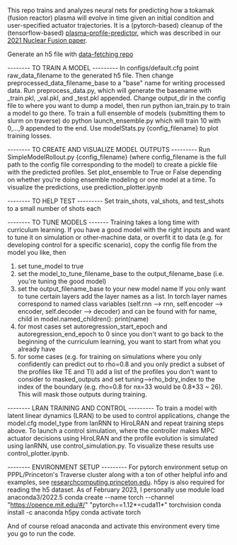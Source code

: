 This repo trains and analyzes neural nets for predicting how a tokamak (fusion reactor) plasma will evolve in time given an initial condition and user-specified actuator trajectories. It is a (pytorch-based) cleanup of the (tensorflow-based) [plasma-profile-predictor](https://github.com/PlasmaControl/plasma-profile-predictor), which was described in our [2021 Nuclear Fusion paper](https://doi.org/10.1088/1741-4326/abe08d).

Generate an h5 file with [data-fetching repo](https://github.com/PlasmaControl/data-fetching)

-------- TO TRAIN A MODEL ---------
In configs/default.cfg point raw_data_filename to the generated h5 file. Then change preprocessed_data_filename_base to a "base" name for writing processed data. Run preprocess_data.py, which will generate the basename with _train.pkl, _val.pkl, and _test.pkl appended. Change output_dir in the config file to where you want to dump a model, then run python ian_train.py to train a model to go there. To train a full ensemble of models (submitting them to slurm on traverse) do python launch_ensemble.py which will train 10 with 0,...,9 appended to the end. Use modelStats.py {config_filename} to plot training losses.

-------- TO CREATE AND VISUALIZE MODEL OUTPUTS ---------
Run SimpleModelRollout.py {config_filename} (where config_filename is the full path to the config file corresponding to the model) to create a pickle file with the predicted profiles. Set plot_ensemble to True or False depending on whether you're doing ensemble modeling or one model at a time. To visualize the predictions, use prediction_plotter.ipynb

-------- TO HELP TEST ---------
Set train_shots, val_shots, and test_shots to a small number of shots each

-------- TO TUNE MODELS -------
Training takes a long time with curriculum learning.
If you have a good model with the right inputs and want to tune it on simulation or other-machine data, or overfit it to data (e.g. for developing control for a specific scenario), copy the config file from the model you like, then
1) set tune_model to true
2) set the model_to_tune_filename_base to the output_filename_base (i.e. you're tuning the good model)
3) set the output_filename_base to your new model name
If you only want to tune certain layers add the layer names as a list. In torch layer names correspond to named class variables (self.rnn --> rnn, self.encoder --> encoder, self.decoder --> decoder) and can be found with
for name, child in model.named_children():
    print(name)
4) for most cases set autoregression_start_epoch and autoregression_end_epoch to 0 since you don't want to go back to the beginning of the curriculum learning, you want to start from what you already have
5) for some cases (e.g. for training on simulations where you only confidently can predict out to rho=0.8 and you only predict a subset of the profiles like TE and TI) add a list of the profiles you don't want to consider to masked_outputs and set tuning-->rho_bdry_index to the index of the boundary (e.g. rho=0.8 for nx=33 would be 0.8*33 ~ 26). This will mask those outputs during training.

-------- LRAN TRAINING AND CONTROL ---------
To train a model with latent linear dynamics (LRAN) to be used to control applications, change the model.cfg model_type from IanRNN to HiroLRAN and repeat training steps above. To launch a control simulation, where the controller makes MPC actuator decisions using HiroLRAN and the profile evolution is simulated using IanRNN, use control_simulation.py. To visualize these results use control_plotter.ipynb. 

-------- ENVIRONMENT SETUP ---------
For pytorch environment setup on PPPL/Princeton's Traverse cluster along with a ton of other helpful info and examples, see [researchcomputing.princeton.edu](https://researchcomputing.princeton.edu/pytorch). h5py is also required for reading the h5 dataset. As of February 2023, I personally use
    module load anaconda3/2022.5
    conda create --name torch --channel "https://opence.mit.edu/#/" "pytorch==1.12*=cuda11*" torchvision
    conda install -c anaconda h5py
    conda activate torch

And of course reload anaconda and activate this environment every time you go to run the code.